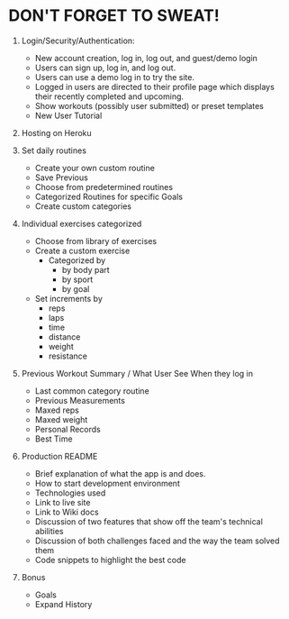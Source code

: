# DON'T FORGET TO SWEAT!


1) Login/Security/Authentication:
    * New account creation, log in, log out, and guest/demo login
    * Users can sign up, log in, and log out.
    * Users can use a demo log in to try the site.
    * Logged in users are directed to their profile page which displays their recently completed and upcoming.
    * Show workouts (possibly user submitted) or preset templates
    * New User Tutorial

2) Hosting on Heroku

3) Set daily routines 
    * Create your own custom routine 
    * Save Previous 
    * Choose from predetermined routines 
    * Categorized Routines for specific Goals
    * Create custom categories

4) Individual exercises categorized 
   * Choose from library of exercises
   * Create a custom exercise
        * Categorized by
            * by body part 
            * by sport 
            * by goal
    * Set increments by
        * reps
        * laps
        * time
        * distance
        * weight
        * resistance

5) Previous Workout Summary / What User See When they log in
    * Last common category routine
    * Previous Measurements
    * Maxed reps
    * Maxed weight
    * Personal Records
    * Best Time

6) Production README
    * Brief explanation of what the app is and does.
    * How to start development environment
    * Technologies used
    * Link to live site
    * Link to Wiki docs
    * Discussion of two features that show off the team's technical abilities
    * Discussion of both challenges faced and the way the team solved them
    * Code snippets to highlight the best code

7) Bonus
    * Goals
    * Expand History
     